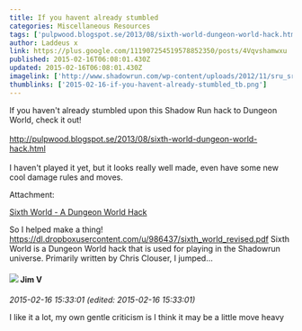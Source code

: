 ```yaml
---
title: If you havent already stumbled
categories: Miscellaneous Resources
tags: ['pulpwood.blogspot.se/2013/08/sixth-world-dungeon-world-hack.html', 'already', 'stumbled', 'shadow']
author: Laddeus x
link: https://plus.google.com/111907254519578852350/posts/4Vqvshamwxu
published: 2015-02-16T06:08:01.430Z
updated: 2015-02-16T06:08:01.430Z
imagelink: ['http://www.shadowrun.com/wp-content/uploads/2012/11/sru_sro_header_city_1600_01_1.jpg']
thumblinks: ['2015-02-16-if-you-havent-already-stumbled_tb.png']
---
```


If you haven&#39;t already stumbled upon this Shadow Run hack to Dungeon World, check it out!<br /><br /><a href="http://pulpwood.blogspot.se/2013/08/sixth-world-dungeon-world-hack.html" class="ot-anchor">http://pulpwood.blogspot.se/2013/08/sixth-world-dungeon-world-hack.html</a><br /><br />I haven&#39;t played it yet, but it looks really well made, even have some new cool damage rules and moves.


Attachment:

<a href='http://pulpwood.blogspot.se/2013/08/sixth-world-dungeon-world-hack.html'>Sixth World - A Dungeon World Hack</a>


So I helped make a thing! https://dl.dropboxusercontent.com/u/986437/sixth_world_revised.pdf Sixth World is a Dungeon World hack that is used for playing in the Shadowrun universe. Primarily written by Chris Clouser, I jumped...
<div id='comment z12tjd1q1xajevx0o231gfxz2mjrfvue1'>
  <h4><img src='{{site.baseurl}}//images/avatars/115960798010335943593_photo.jpg'> Jim V</h4>
      <p><cite>2015-02-16 15:33:01 (edited: 2015-02-16 15:33:01)</cite></p>
        <p>I like it a lot, my own gentle criticism is I think it may be a little move heavy</p>
</div>
        